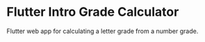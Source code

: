 # Flutter Intro Grade Calculator

Flutter web app for calculating a letter grade from a number grade.